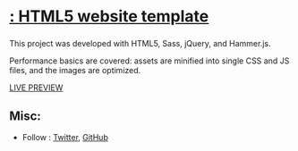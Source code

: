 # [: HTML5 website template]()

### []()


This project was developed with HTML5, Sass, jQuery, and Hammer.js.

Performance basics are covered: assets are minified into single CSS and JS files, and the images are optimized.

[LIVE PREVIEW](https://tlmgenius.github.io/One.github.io/)

## Misc:

* Follow : [Twitter](https://twitter.com/), [GitHub](https://github.com/)
